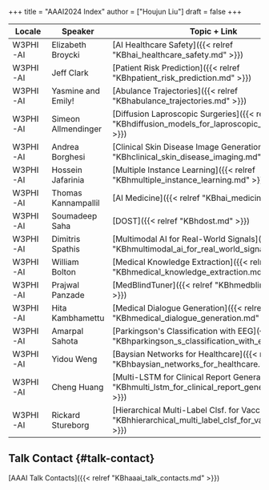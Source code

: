 +++
title = "AAAI2024 Index"
author = ["Houjun Liu"]
draft = false
+++

| Locale   | Speaker             | Topic + Link                                                                                                   |
|----------|---------------------|----------------------------------------------------------------------------------------------------------------|
| W3PHI-AI | Elizabeth Broycki   | [AI Healthcare Safety]({{< relref "KBhai_healthcare_safety.md" >}})                                            |
| W3PHI-AI | Jeff Clark          | [Patient Risk Prediction]({{< relref "KBhpatient_risk_prediction.md" >}})                                      |
| W3PHI-AI | Yasmine and Emily!  | [Abulance Trajectories]({{< relref "KBhabulance_trajectories.md" >}})                                          |
| W3PHI-AI | Simeon Allmendinger | [Diffusion Laproscopic Surgeries]({{< relref "KBhdiffusion_models_for_laproscopic_surgeries.md" >}})           |
| W3PHI-AI | Andrea Borghesi     | [Clinical Skin Disease Image Generation]({{< relref "KBhclinical_skin_disease_imaging.md" >}})                 |
| W3PHI-AI | Hossein Jafarinia   | [Multiple Instance Learning]({{< relref "KBhmultiple_instance_learning.md" >}})                                |
| W3PHI-AI | Thomas Kannampallil | [AI Medicine]({{< relref "KBhai_medicine.md" >}})                                                              |
| W3PHI-AI | Soumadeep Saha      | [DOST]({{< relref "KBhdost.md" >}})                                                                            |
| W3PHI-AI | Dimitris Spathis    | [Multimodal AI for Real-World Signals]({{< relref "KBhmultimodal_ai_for_real_world_signals.md" >}})            |
| W3PHI-AI | William Bolton      | [Medical Knowledge Extraction]({{< relref "KBhmedical_knowledge_extraction.md" >}})                            |
| W3PHI-AI | Prajwal Panzade     | [MedBlindTuner]({{< relref "KBhmedblindtuner.md" >}})                                                          |
| W3PHI-AI | Hita Kambhamettu    | [Medical Dialogue Generation]({{< relref "KBhmedical_dialogue_generation.md" >}})                              |
| W3PHI-AI | Amarpal Sahota      | [Parkingson's Classification with EEG]({{< relref "KBhparkingson_s_classification_with_eeg.md" >}})            |
| W3PHI-AI | Yidou Weng          | [Baysian Networks for Healthcare]({{< relref "KBhbaysian_networks_for_healthcare.md" >}})                      |
| W3PHI-AI | Cheng Huang         | [Multi-LSTM for Clinical Report Generation]({{< relref "KBhmulti_lstm_for_clinical_report_generation.md" >}})  |
| W3PHI-AI | Rickard Stureborg   | [Hierarchical Multi-Label Clsf. for Vaccine]({{< relref "KBhhierarchical_multi_label_clsf_for_vaccine.md" >}}) |


## Talk Contact {#talk-contact}

[AAAI Talk Contacts]({{< relref "KBhaaai_talk_contacts.md" >}})
